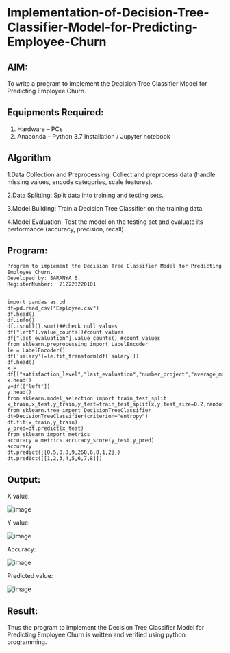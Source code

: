 # Implementation-of-Decision-Tree-Classifier-Model-for-Predicting-Employee-Churn

## AIM:
To write a program to implement the Decision Tree Classifier Model for Predicting Employee Churn.

## Equipments Required:
1. Hardware – PCs
2. Anaconda – Python 3.7 Installation / Jupyter notebook

## Algorithm
1.Data Collection and Preprocessing: Collect and preprocess data (handle missing values, encode categories, scale features).

2.Data Splitting: Split data into training and testing sets.

3.Model Building: Train a Decision Tree Classifier on the training data.

4.Model Evaluation: Test the model on the testing set and evaluate its performance (accuracy, precision, recall).

## Program:

```
Program to implement the Decision Tree Classifier Model for Predicting Employee Churn.
Developed by: SARANYA S.
RegisterNumber:  212223220101


import pandas as pd
df=pd.read_csv("Employee.csv")
df.head()
df.info()
df.isnull().sum()##check null values
df["left"].value_counts()#count values
df["last_evaluation"].value_counts() #count values
from sklearn.preprocessing import LabelEncoder
le = LabelEncoder()
df['salary']=le.fit_transform(df['salary'])
df.head()
x = df[["satisfaction_level","last_evaluation","number_project","average_montly_hours","time_spend_company","Work_accident","promotion_last_5years","salary"]]
x.head()
y=df[["left"]]
y.head()
from sklearn.model_selection import train_test_split
x_train,x_test,y_train,y_test=train_test_split(x,y,test_size=0.2,random_state=100)
from sklearn.tree import DecisionTreeClassifier
dt=DecisionTreeClassifier(criterion="entropy")
dt.fit(x_train,y_train)
y_pred=dt.predict(x_test)
from sklearn import metrics
accuracy = metrics.accuracy_score(y_test,y_pred)
accuracy
dt.predict([[0.5,0.8,9,260,6,0,1,2]])
dt.predict([[1,2,3,4,5,6,7,8]])

```



## Output:
X value:

![image](https://github.com/user-attachments/assets/42bab4c2-8dd2-4fca-98c4-102cbcdf485b)

Y value:

![image](https://github.com/user-attachments/assets/bdec9c2c-2d30-485a-94a7-42e3a957475a)

Accuracy:

![image](https://github.com/user-attachments/assets/647f1a7d-3f2c-499e-a797-cca2a039e7ba)

Predicted value:

![image](https://github.com/user-attachments/assets/782905b0-6429-4aee-9a4d-ad304ff20cf1)




## Result:
Thus the program to implement the  Decision Tree Classifier Model for Predicting Employee Churn is written and verified using python programming.
